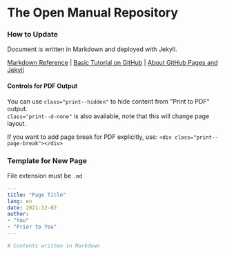 # The Open Manual Repository



### How to Update

Document is written in Markdown and deployed with Jekyll.

[Markdown Reference](https://github.com/adam-p/markdown-here/wiki/Markdown-Cheatsheet)
|
[Basic Tutorial on GitHub](https://docs.github.com/en/get-started/quickstart/contributing-to-projects)
|
[About GitHub Pages and Jekyll](https://docs.github.com/en/pages/setting-up-a-github-pages-site-with-jekyll/about-github-pages-and-jekyll)


#### Controls for PDF Output

You can use `class="print--hidden"` to hide content from "Print to PDF" output.  
`class="print--d-none"` is also available, note that this will change page layout.

If you want to add page break for PDF explicitly, use: `<div class="print--page-break"></div>`


### Template for New Page

File extension must be `.md`

```yaml
---
title: "Page Title"
lang: en
date: 2021-12-02
author:
- "You"
- "Prior to You"
---

# Contents written in Markdown
```
